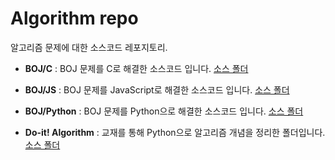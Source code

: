 # Algorithm repo

알고리즘 문제에 대한 소스코드 레포지토리.

- **BOJ/C** : BOJ 문제를 C로 해결한 소스코드 입니다.
  [소스 폴더](./BOJ/C)

- **BOJ/JS** : BOJ 문제를 JavaScript로 해결한 소스코드 입니다.
  [소스 폴더](./BOJ/JS)

- **BOJ/Python** : BOJ 문제를 Python으로 해결한 소스코드 입니다.
  [소스 폴더](./BOJ/Python/)

- **Do-it! Algorithm** : 교재를 통해 Python으로 알고리즘 개념을 정리한 폴더입니다.
  [소스 폴더](./Do-it!%20Algorithm/)